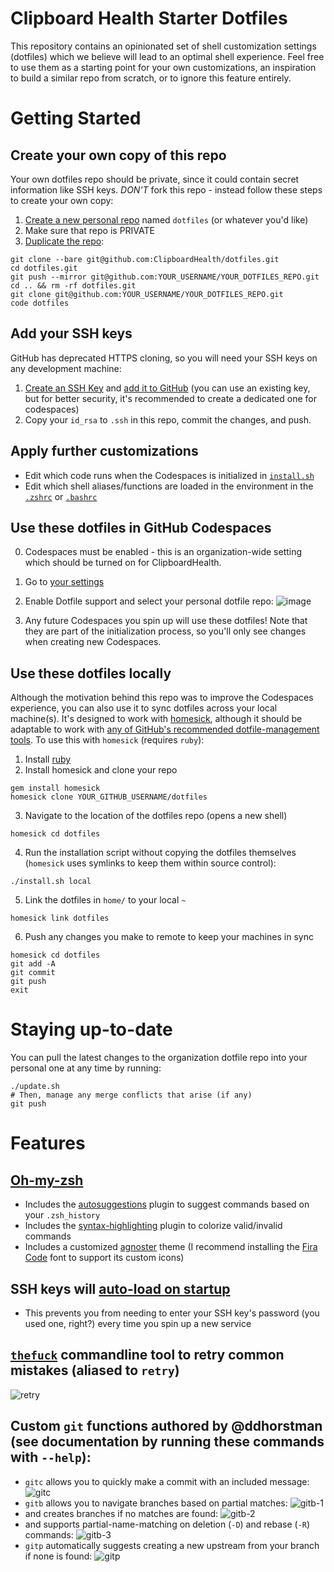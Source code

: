 # Clipboard Health Starter Dotfiles
This repository contains an opinionated set of shell customization settings (dotfiles) which we believe will lead to an optimal shell experience. Feel free to use them as a starting point for your own customizations, an inspiration to build a similar repo from scratch, or to ignore this feature entirely.

# Getting Started
## Create your own copy of this repo
Your own dotfiles repo should be private, since it could contain secret information like SSH keys. _DON'T_ fork this repo - instead follow these steps to create your own copy:
1. [Create a new personal repo](https://github.com/new) named `dotfiles` (or whatever you'd like)
2. Make sure that repo is PRIVATE
3. [Duplicate the repo](https://docs.github.com/en/repositories/creating-and-managing-repositories/duplicating-a-repository):
```
git clone --bare git@github.com:ClipboardHealth/dotfiles.git
cd dotfiles.git
git push --mirror git@github.com:YOUR_USERNAME/YOUR_DOTFILES_REPO.git
cd .. && rm -rf dotfiles.git
git clone git@github.com:YOUR_USERNAME/YOUR_DOTFILES_REPO.git
code dotfiles
```
## Add your SSH keys
GitHub has deprecated HTTPS cloning, so you will need your SSH keys on any development machine:
1. [Create an SSH Key](https://docs.github.com/en/authentication/connecting-to-github-with-ssh/generating-a-new-ssh-key-and-adding-it-to-the-ssh-agent) and [add it to GitHub](https://docs.github.com/en/authentication/connecting-to-github-with-ssh/adding-a-new-ssh-key-to-your-github-account) (you can use an existing key, but for better security, it's recommended to create a dedicated one for codespaces)
2. Copy your `id_rsa` to `.ssh` in this repo, commit the changes, and push.
## Apply further customizations
- Edit which code runs when the Codespaces is initialized in [`install.sh`](install.sh)
- Edit which shell aliases/functions are loaded in the environment in the [`.zshrc`](home/.zshrc) or [`.bashrc`](home/.bashrc)
## Use these dotfiles in GitHub Codespaces
0. Codespaces must be enabled - this is an organization-wide setting which should be turned on for ClipboardHealth.
1. Go to [your settings](https://github.com/settings/codespaces)
2. Enable Dotfile support and select your personal dotfile repo:
![image](https://user-images.githubusercontent.com/7649736/157506457-79949742-2585-4e73-ab50-6e5962e0ce5f.png)

3. Any future Codespaces you spin up will use these dotfiles! Note that they are part of the initialization process, so you'll only see changes when creating new Codespaces.

## Use these dotfiles locally
Although the motivation behind this repo was to improve the Codespaces experience, you can also use it to sync dotfiles across your local machine(s). It's designed to work with [homesick](https://github.com/technicalpickles/homesick), although it should be adaptable to work with [any of GitHub's recommended dotfile-management tools](https://dotfiles.github.io/utilities/).
To use this with `homesick` (requires `ruby`):
1. Install [ruby](https://www.ruby-lang.org/en/documentation/installation/)
2. Install homesick and clone your repo
```
gem install homesick
homesick clone YOUR_GITHUB_USERNAME/dotfiles
```
3. Navigate to the location of the dotfiles repo (opens a new shell)
```
homesick cd dotfiles
```
4. Run the installation script without copying the dotfiles themselves (`homesick` uses symlinks to keep them within source control):
```
./install.sh local
```
5. Link the dotfiles in `home/` to your local `~`
```
homesick link dotfiles
```
6. Push any changes you make to remote to keep your machines in sync
```
homesick cd dotfiles
git add -A
git commit
git push
exit
```
# Staying up-to-date
You can pull the latest changes to the organization dotfile repo into your personal one at any time by running:
```
./update.sh
# Then, manage any merge conflicts that arise (if any)
git push
```
# Features
## [Oh-my-zsh](https://ohmyz.sh/)
- Includes the [autosuggestions](https://github.com/zsh-users/zsh-autosuggestions#readme) plugin to suggest commands based on your `.zsh_history`
- Includes the [syntax-highlighting](https://github.com/zsh-users/zsh-syntax-highlighting#readme) plugin to colorize valid/invalid commands
- Includes a customized [agnoster](https://github.com/agnoster/agnoster-zsh-theme#readme) theme (I recommend installing the [Fira Code](https://github.com/tonsky/FiraCode/wiki/Installing) font to support its custom icons)
## SSH keys will [auto-load on startup](home/custom-shell-scripts/ssh-agent.sh)
- This prevents you from needing to enter your SSH key's password (you used one, right?) every time you spin up a new service
## [`thefuck`](https://github.com/nvbn/thefuck#readme) commandline tool to retry common mistakes (aliased to `retry`)
![retry](https://user-images.githubusercontent.com/7649736/157540204-f6411841-0411-49c8-9175-8bee6302b66e.gif)
## Custom `git` functions authored by @ddhorstman (see documentation by running these commands with `--help`):
- `gitc` allows you to quickly make a commit with an included message:
![gitc](https://user-images.githubusercontent.com/7649736/157537443-d466e66f-ac75-40ac-bfec-904c7d9fb268.gif)
- `gitb` allows you to navigate branches based on partial matches:
![gitb-1](https://user-images.githubusercontent.com/7649736/157537125-4443dd27-fc55-4bb8-8492-2a5c5d7d82b4.gif)
- and creates branches if no matches are found:
![gitb-2](https://user-images.githubusercontent.com/7649736/157537795-b89f86dc-07ae-420c-85b4-b6313d88f2fe.gif)
- and supports partial-name-matching on deletion (`-D`) and rebase (`-R`) commands:
![gitb-3](https://user-images.githubusercontent.com/7649736/157538515-58ad421f-bc1f-4737-9a90-212d6ef54f7e.gif)
- `gitp` automatically suggests creating a new upstream from your branch if none is found:
![gitp](https://user-images.githubusercontent.com/7649736/157538162-f4cd1d25-9972-4066-91ad-9fdb44fa4bd4.gif)
